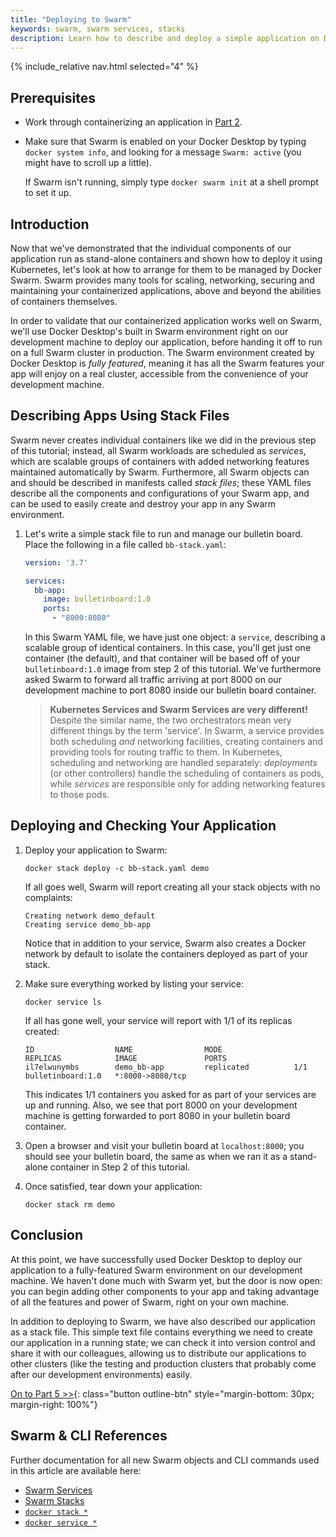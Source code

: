 ```yaml
---
title: "Deploying to Swarm"
keywords: swarm, swarm services, stacks
description: Learn how to describe and deploy a simple application on Docker Swarm.
---
```

{% include_relative nav.html selected="4" %}

## Prerequisites

- Work through containerizing an application in [Part 2](part2.md).
- Make sure that Swarm is enabled on your Docker Desktop by typing `docker system info`, and looking for a message `Swarm: active` (you might have to scroll up a little).

  If Swarm isn't running, simply type `docker swarm init` at a shell prompt to set it up.

## Introduction

Now that we've demonstrated that the individual components of our application run as stand-alone containers and shown how to deploy it using Kubernetes, let's look at how to arrange for them to be managed by Docker Swarm. Swarm provides many tools for scaling, networking, securing and maintaining your containerized applications, above and beyond the abilities of containers themselves.

In order to validate that our containerized application works well on Swarm, we'll use Docker Desktop's built in Swarm environment right on our development machine to deploy our application, before handing it off to run on a full Swarm cluster in production. The Swarm environment created by Docker Desktop is _fully featured_, meaning it has all the Swarm features your app will enjoy on a real cluster, accessible from the convenience of your development machine.

## Describing Apps Using Stack Files

Swarm never creates individual containers like we did in the previous step of this tutorial; instead, all Swarm workloads are scheduled as _services_, which are scalable groups of containers with added networking features maintained automatically by Swarm. Furthermore, all Swarm objects can and should be described in manifests called _stack files_; these YAML files describe all the components and configurations of your Swarm app, and can be used to easily create and destroy your app in any Swarm environment.

1.  Let's write a simple stack file to run and manage our bulletin board. Place the following in a file called `bb-stack.yaml`:

    ```yaml
    version: '3.7'

    services:
      bb-app:
        image: bulletinboard:1.0
        ports:
          - "8000:8080"
    ```


    In this Swarm YAML file, we have just one object: a `service`, describing a scalable group of identical containers. In this case, you'll get just one container (the default), and that container will be based off of your `bulletinboard:1.0` image from step 2 of this tutorial. We've furthermore asked Swarm to forward all traffic arriving at port 8000 on our development machine to port 8080 inside our bulletin board container.

    > **Kubernetes Services and Swarm Services are very different!** Despite the similar name, the two orchestrators mean very different things by the term 'service'. In Swarm, a service provides both scheduling _and_ networking facilities, creating containers and providing tools for routing traffic to them. In Kubernetes, scheduling and networking are handled separately: _deployments_ (or other controllers) handle the scheduling of containers as pods, while _services_ are responsible only for adding networking features to those pods.

##  Deploying and Checking Your Application

1.  Deploy your application to Swarm:

    ```shell
    docker stack deploy -c bb-stack.yaml demo
    ```

    If all goes well, Swarm will report creating all your stack objects with no complaints:

    ```shell
    Creating network demo_default
    Creating service demo_bb-app
    ```

    Notice that in addition to your service, Swarm also creates a Docker network by default to isolate the containers deployed as part of your stack.

2.  Make sure everything worked by listing your service:

    ```shell
    docker service ls
    ```

    If all has gone well, your service will report with 1/1 of its replicas created:

    ```shell
    ID                  NAME                MODE                REPLICAS            IMAGE               PORTS
    il7elwunymbs        demo_bb-app         replicated          1/1                 bulletinboard:1.0   *:8000->8080/tcp
    ```

    This indicates 1/1 containers you asked for as part of your services are up and running. Also, we see that port 8000 on your development machine is getting forwarded to port 8080 in your bulletin board container.

3.  Open a browser and visit your bulletin board at `localhost:8000`; you should see your bulletin board, the same as when we ran it as a stand-alone container in Step 2 of this tutorial.

4.  Once satisfied, tear down your application:

    ```shell
    docker stack rm demo
    ```

## Conclusion

At this point, we have successfully used Docker Desktop to deploy our application to a fully-featured Swarm environment on our development machine. We haven't done much with Swarm yet, but the door is now open: you can begin adding other components to your app and taking advantage of all the features and power of Swarm, right on your own machine.

In addition to deploying to Swarm, we have also described our application as a stack file. This simple text file contains everything we need to create our application in a running state; we can check it into version control and share it with our colleagues, allowing us to distribute our applications to other clusters (like the testing and production clusters that probably come after our development environments) easily.

[On to Part 5 >>](part5.md){: class="button outline-btn" style="margin-bottom: 30px; margin-right: 100%"}

## Swarm &amp; CLI References

Further documentation for all new Swarm objects and CLI commands used in this article are available here:

 - [Swarm Services](https://docs.docker.com/engine/swarm/how-swarm-mode-works/services/)
 - [Swarm Stacks](https://docs.docker.com/engine/swarm/stack-deploy/)
 - [`docker stack *`](https://docs.docker.com/engine/reference/commandline/stack/)
 - [`docker service *`](https://docs.docker.com/engine/reference/commandline/service/)

